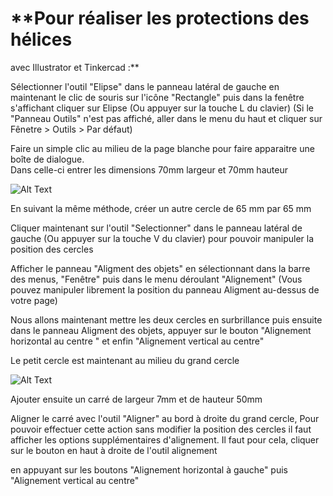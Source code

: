 # **Pour réaliser les protections des hélices  
avec Illustrator et Tinkercad :**

Sélectionner l'outil "Elipse" dans le panneau latéral de gauche en maintenant le clic de souris sur l'icône "Rectangle" puis dans la fenêtre s'affichant cliquer sur Elipse (Ou appuyer sur la touche L du clavier)
(Si le "Panneau Outils" n'est pas affiché, aller dans le menu du haut et cliquer sur Fênetre > Outils > Par défaut) 

Faire un simple clic au milieu de la page blanche pour faire apparaitre une boîte de dialogue.  
Dans celle-ci entrer les dimensions 70mm largeur et 70mm hauteur

![Alt Text](Gifs2/03.gif)

En suivant la même méthode, créer un autre cercle de 65 mm par 65 mm

Cliquer maintenant sur l'outil "Selectionner" dans le panneau latéral de gauche (Ou appuyer sur la touche V du clavier) pour pouvoir manipuler la position des cercles

Afficher le panneau "Aligment des objets" en sélectionnant dans la barre des menus, "Fenêtre" puis dans le menu déroulant "Alignement"
(Vous pouvez manipuler librement la position du panneau Aligment au-dessus de votre page)

Nous allons maintenant mettre les deux cercles en surbrillance puis ensuite dans le panneau Aligment des objets, appuyer sur le bouton "Alignement horizontal au centre " et enfin "Alignement vertical au centre"

Le petit cercle est maintenant au milieu du grand cercle

![Alt Text](Gifs2/04.gif)

Ajouter ensuite un carré de largeur 7mm et de hauteur 50mm

Aligner le carré avec l'outil "Aligner" au bord à droite du grand cercle, 
Pour pouvoir effectuer cette action sans modifier la position des cercles il faut afficher les options supplémentaires d'alignement.
Il faut pour cela, cliquer sur le bouton en haut à droite de l'outil alignement 


en appuyant sur les boutons "Alignement horizontal à gauche" puis "Alignement vertical au centre"


